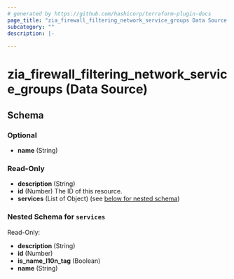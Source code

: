 ```yaml
---
# generated by https://github.com/hashicorp/terraform-plugin-docs
page_title: "zia_firewall_filtering_network_service_groups Data Source - terraform-provider-zia"
subcategory: ""
description: |-
  
---
```


# zia_firewall_filtering_network_service_groups (Data Source)





<!-- schema generated by tfplugindocs -->
## Schema

### Optional

- **name** (String)

### Read-Only

- **description** (String)
- **id** (Number) The ID of this resource.
- **services** (List of Object) (see [below for nested schema](#nestedatt--services))

<a id="nestedatt--services"></a>
### Nested Schema for `services`

Read-Only:

- **description** (String)
- **id** (Number)
- **is_name_l10n_tag** (Boolean)
- **name** (String)


